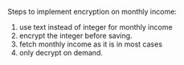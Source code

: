 Steps to implement encryption on monthly income:

1. use text instead of integer for monthly income
2. encrypt the integer before saving.
3. fetch monthly income as it is in most cases
4. only decrypt on demand.

